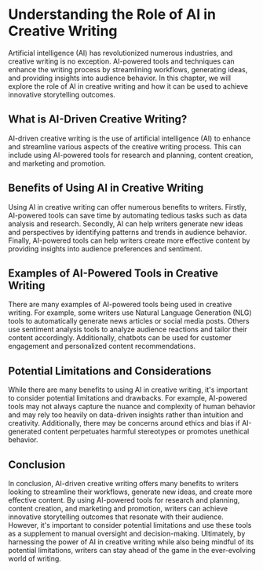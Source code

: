 Understanding the Role of AI in Creative Writing
=======================================================================================================

Artificial intelligence (AI) has revolutionized numerous industries, and creative writing is no exception. AI-powered tools and techniques can enhance the writing process by streamlining workflows, generating ideas, and providing insights into audience behavior. In this chapter, we will explore the role of AI in creative writing and how it can be used to achieve innovative storytelling outcomes.

What is AI-Driven Creative Writing?
-----------------------------------

AI-driven creative writing is the use of artificial intelligence (AI) to enhance and streamline various aspects of the creative writing process. This can include using AI-powered tools for research and planning, content creation, and marketing and promotion.

Benefits of Using AI in Creative Writing
----------------------------------------

Using AI in creative writing can offer numerous benefits to writers. Firstly, AI-powered tools can save time by automating tedious tasks such as data analysis and research. Secondly, AI can help writers generate new ideas and perspectives by identifying patterns and trends in audience behavior. Finally, AI-powered tools can help writers create more effective content by providing insights into audience preferences and sentiment.

Examples of AI-Powered Tools in Creative Writing
------------------------------------------------

There are many examples of AI-powered tools being used in creative writing. For example, some writers use Natural Language Generation (NLG) tools to automatically generate news articles or social media posts. Others use sentiment analysis tools to analyze audience reactions and tailor their content accordingly. Additionally, chatbots can be used for customer engagement and personalized content recommendations.

Potential Limitations and Considerations
----------------------------------------

While there are many benefits to using AI in creative writing, it's important to consider potential limitations and drawbacks. For example, AI-powered tools may not always capture the nuance and complexity of human behavior and may rely too heavily on data-driven insights rather than intuition and creativity. Additionally, there may be concerns around ethics and bias if AI-generated content perpetuates harmful stereotypes or promotes unethical behavior.

Conclusion
----------

In conclusion, AI-driven creative writing offers many benefits to writers looking to streamline their workflows, generate new ideas, and create more effective content. By using AI-powered tools for research and planning, content creation, and marketing and promotion, writers can achieve innovative storytelling outcomes that resonate with their audience. However, it's important to consider potential limitations and use these tools as a supplement to manual oversight and decision-making. Ultimately, by harnessing the power of AI in creative writing while also being mindful of its potential limitations, writers can stay ahead of the game in the ever-evolving world of writing.
